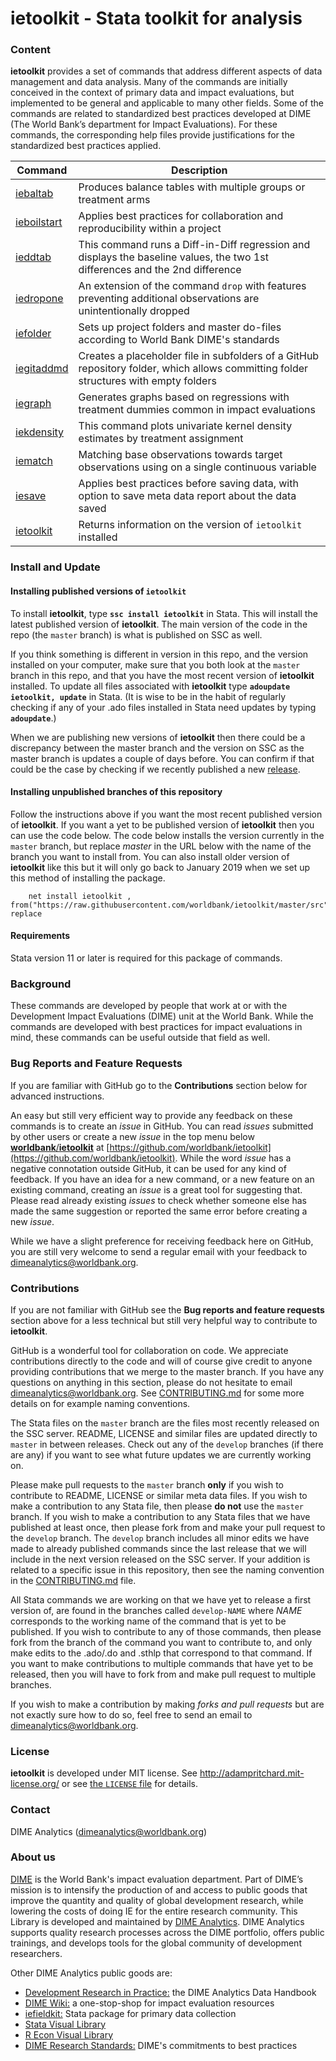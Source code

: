 **ietoolkit - Stata toolkit for analysis**
=====

### **Content**
**ietoolkit** provides a set of commands that address different aspects of data management and data analysis. Many of the commands are initially conceived in the context of primary data and impact evaluations, but implemented to be general and applicable to many other fields. Some of the commands are related to standardized best practices developed at DIME (The World Bank’s department for Impact Evaluations). For these commands, the corresponding help files provide justifications for the standardized best practices applied.


| Command | Description |
| --- | --- |
| [iebaltab](https://worldbank.github.io/ietoolkit/reference/iebaltab.html) | Produces balance tables with multiple groups or treatment arms |
| [ieboilstart](https://worldbank.github.io/ietoolkit/reference/ieboilstart.html) | Applies best practices for collaboration and reproducibility within a project |
| [ieddtab](https://worldbank.github.io/ietoolkit/reference/ieddtab.html) | This command runs a Diff-in-Diff regression and displays the baseline values, the two 1st differences and the 2nd difference |
| [iedropone](https://worldbank.github.io/ietoolkit/reference/iedropone.html) | An extension of the command `drop` with features preventing additional observations are unintentionally dropped |
| [iefolder](https://worldbank.github.io/ietoolkit/reference/iefolder.html) | Sets up project folders and master do-files according to World Bank DIME's standards |
| [iegitaddmd](https://worldbank.github.io/ietoolkit/reference/iegitaddmd.html) | Creates a placeholder file in subfolders of a GitHub repository folder, which allows committing folder structures with empty folders |
| [iegraph](https://worldbank.github.io/ietoolkit/reference/iegraph.html) | Generates graphs based on regressions with treatment dummies common in impact evaluations |
| [iekdensity](https://worldbank.github.io/ietoolkit/reference/iekdensity.html) |  This command plots univariate kernel density estimates by treatment assignment |
| [iematch](https://worldbank.github.io/ietoolkit/reference/iematch.html) | Matching base observations towards target observations using on a single continuous variable |
| [iesave](https://worldbank.github.io/ietoolkit/reference/iesave.html) | Applies best practices before saving data, with option to save meta data report about the data saved |
| [ietoolkit](https://worldbank.github.io/ietoolkit/reference/ietoolkit.html) | Returns information on the version of `ietoolkit` installed |

### **Install and Update**

#### Installing published versions of `ietoolkit`
To install **ietoolkit**, type **`ssc install ietoolkit`** in Stata. This will install the latest published version of **ietoolkit**. The main version of the code in the repo (the `master` branch) is what is published on SSC as well.

 If you think something is different in version in this repo, and the version installed on your computer, make sure that you both look at the `master` branch in this repo, and that you have the most recent version of **ietoolkit** installed. To update all files associated with **ietoolkit** type **`adoupdate ietoolkit, update`** in Stata. (It is wise to be in the habit of regularly checking if any of your .ado files installed in Stata need updates by typing **`adoupdate`**.)

 When we are publishing new versions of **ietoolkit** then there could be a discrepancy between the master branch and the version on SSC as the master branch is updates a couple of days before. You can confirm if that could be the case by checking if we recently published a new [release](https://github.com/worldbank/ietoolkit/releases).

#### Installing unpublished branches of this repository
Follow the instructions above if you want the most recent published version of **ietoolkit**. If you want a yet to be published version of **ietoolkit** then you can use the code below. The code below installs the version currently in the `master` branch, but replace _master_ in the URL below with the name of the branch you want to install from. You can also install older version of **ietoolkit** like this but it will only go back to January 2019 when we set up this method of installing the package.

```
    net install ietoolkit , from("https://raw.githubusercontent.com/worldbank/ietoolkit/master/src") replace
```

#### Requirements
Stata version 11 or later is required for this package of commands.

### **Background**
These commands are developed by people that work at or with the Development Impact Evaluations (DIME) unit at the World Bank. While the commands are developed with best practices for impact evaluations in mind, these commands can be useful outside that field as well.

### **Bug Reports and Feature Requests**
If you are familiar with GitHub go to the **Contributions** section below for advanced instructions.

An easy but still very efficient way to provide any feedback on these commands is to create an *issue* in GitHub. You can read *issues* submitted by other users or create a new *issue* in the top menu below [**worldbank**/**ietoolkit**](https://github.com/worldbank/ietoolkit) at [https://github.com/worldbank/ietoolkit](https://github.com/worldbank/ietoolkit). While the word *issue* has a negative connotation outside GitHub, it can be used for any kind of feedback. If you have an idea for a new command, or a new feature on an existing command, creating an *issue* is a great tool for suggesting that. Please read already existing *issues* to check whether someone else has made the same suggestion or reported the same error before creating a new *issue*.

While we have a slight preference for receiving feedback here on GitHub, you are still very welcome to send a regular email with your feedback to [dimeanalytics@worldbank.org](mailto:dimeanalytics@worldbank.org).

### **Contributions**
If you are not familiar with GitHub see the **Bug reports and feature requests** section above for a less technical but still very helpful way to contribute to **ietoolkit**.

GitHub is a wonderful tool for collaboration on code. We appreciate contributions directly to the code and will of course give credit to anyone providing contributions that we merge to the master branch. If you have any questions on anything in this section, please do not hesitate to email [dimeanalytics@worldbank.org](mailto:dimeanalytics@worldbank.org). See [CONTRIBUTING.md](https://github.com/worldbank/ietoolkit/blob/master/CONTRIBUTING.md) for some more details on for example naming conventions.

The Stata files on the `master` branch are the files most recently released on the SSC server. README, LICENSE and similar files are updated directly to `master` in between releases. Check out any of the `develop` branches (if there are any) if you want to see what future updates we are currently working on.

Please make pull requests to the `master` branch **only** if you wish to contribute to README, LICENSE or similar meta data files. If you wish to make a contribution to any Stata file, then please **do not** use the `master` branch. If you wish to make a contribution to any Stata files that we have published at least once, then please fork from and make your pull request to the `develop` branch. The `develop` branch includes all minor edits we have made to already published commands since the last release that we will include in the next version released on the SSC server. If your addition is related to a specific issue in this repository, then see the naming convention in the [CONTRIBUTING.md](https://github.com/worldbank/ietoolkit/blob/master/CONTRIBUTING.md) file.

All Stata commands we are working on that we have yet to release a first version of, are found in the branches called `develop-NAME` where *NAME* corresponds to the working name of the command that is yet to be published. If you wish to contribute to any of those commands, then please fork from the branch of the command you want to contribute to, and only make edits to the .ado/.do and .sthlp that correspond to that command. If you want to make contributions to multiple commands that have yet to be released, then you will have to fork from and make pull request to multiple branches.

If you wish to make a contribution by making *forks and pull requests* but are not exactly sure how to do so, feel free to send an email to [dimeanalytics@worldbank.org](mailto:dimeanalytics@worldbank.org).

### **License**
**ietoolkit** is developed under MIT license. See http://adampritchard.mit-license.org/ or see [the `LICENSE` file](https://github.com/worldbank/ietoolkit/blob/master/LICENSE) for details.

### **Contact**
DIME Analytics ([dimeanalytics@worldbank.org](mailto:dimeanalytics@worldbank.org))

### **About us**
[DIME](https://www.worldbank.org/en/research/dime) is the World Bank's impact evaluation department. Part of DIME’s mission is to intensify the production of and access to public goods that improve the quantity and quality of global development research, while lowering the costs of doing IE for the entire research community. This Library is developed and maintained by [DIME Analytics](https://www.worldbank.org/en/research/dime/data-and-analytics). DIME Analytics supports quality research processes across the DIME portfolio, offers public trainings, and develops tools for the global community of development researchers.

Other DIME Analytics public goods are:
- [Development Research in Practice:](https://worldbank.github.io/dime-data-handbook/) the DIME Analytics Data Handbook
- [DIME Wiki:](https://dimewiki.worldbank.org/wiki/Main_Page) a one-stop-shop for impact evaluation resources
- [iefieldkit:](https://github.com/worldbank/iefieldkit) Stata package for primary data collection
- [Stata Visual Library](https://github.com/worldbank/stata-visual-library)
- [R Econ Visual Library](https://github.com/worldbank/r-econ-visual-library)
- [DIME Research Standards:](https://github.com/worldbank/dime-standards/blob/master/dime-research-standards/) DIME's commitments to best practices
